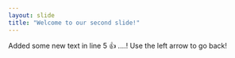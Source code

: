 ```yaml
---
layout: slide
title: "Welcome to our second slide!"
---
```

Added some new text in line 5 👍 ....!
Use the left arrow to go back!
